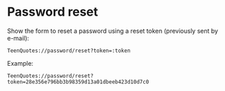 # Password reset
Show the form to reset a password using a reset token (previously sent by e-mail):

	TeenQuotes://password/reset?token=:token

Example:
	
	TeenQuotes://password/reset?token=28e356e796bb3b98359d13a01dbeeb423d10d7c0